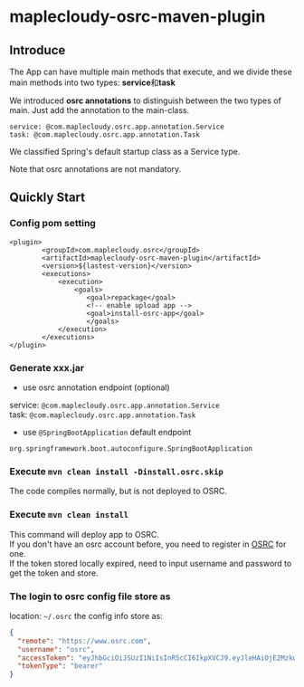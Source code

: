 # maplecloudy-osrc-maven-plugin

## Introduce      

The App can have multiple main methods that execute, and we divide these main methods into two types: **service**和**task**

We introduced **osrc annotations** to distinguish between the two types of main. Just add the annotation to the main-class.
```
service: @com.maplecloudy.osrc.app.annotation.Service 
task: @com.maplecloudy.osrc.app.annotation.Task
```
We classified Spring's default startup class as a Service type. 

Note that osrc annotations are not mandatory.

## Quickly Start   

### Config pom setting
  ```
  <plugin>
          <groupId>com.maplecloudy.osrc</groupId>
          <artifactId>maplecloudy-osrc-maven-plugin</artifactId>
          <version>${lastest-version}</version>
          <executions>
              <execution>
                  <goals>
                     <goal>repackage</goal>
                     <!-- enable upload app -->
                     <goal>install-osrc-app</goal>
                     </goals>
              </execution>
          </executions>
  </plugin>
  ```


### Generate xxx.jar   

* use osrc annotation endpoint (optional) 

service: `@com.maplecloudy.osrc.app.annotation.Service`  
task: `@com.maplecloudy.osrc.app.annotation.Task`

* use `@SpringBootApplication` default endpoint 

`org.springframework.boot.autoconfigure.SpringBootApplication`


### Execute `mvn clean install -Dinstall.osrc.skip`
The code compiles normally, but is not deployed to OSRC. 

### Execute `mvn clean install`   
This command will deploy app to OSRC.    
If you don't have an osrc account before, you need to register in [OSRC](https://www.osrc.com) for one.   
If the token stored locally expired, need to input username and password to get the token and store.   

### The login to osrc config file store as

location: `~/.osrc`
the config info store as:
```json
{
  "remote": "https://www.osrc.com",
  "username": "osrc",
  "accessToken": "eyJhbGciOiJSUzI1NiIsInR5cCI6IkpXVCJ9.eyJleHAiOjE2MzkwNzU3NjEsInVzZXJfbmFtZSI6Inl1YW5ibyIsImF1dGhvcml0aWVzIjpbInVzZXIiXSwianRpIjoiNVZNNVNSRzNoanRaX19YUVlFMzllQ3RRREowIiwiY2xpZW50X2lkIjoibWFwbGVjbG91ZHkiLCJzY29wZSI6WyJyZWFkIiwid3JpdGUiXX0.jMJI8wyZhr-OEBvFdtyHPTW9bxJZjxFehSpEvqmn_Zi3kyIkvoFcwtToFz7w6M9q4ECFBuGXuo8YlLehILmfcQXM-cOP4tzpo9as8_1Jot4JD5FXQqbd3pRTEcxUKhK4QgJ7p8JKsEbjaHQDzN_9RkxjkLEW-yDpYks0DCk80Rdlo__UvQkgLaXMFAruULsxvYxTn7YvkLDG_xs4MLDv0sO9Y73Hotl1z_qjUm-yOjOus4CkjGh9XYYyL9ZTeuQ1YQFeWY-BYjT_tSjCR85SiRZZsf5Ozc9FiJCo2yX9b7JjaTlrRa_AHIOmZnXRVLUoSWvKew5hzL0M2n5aqipzsQ",
  "tokenType": "bearer"
}
```